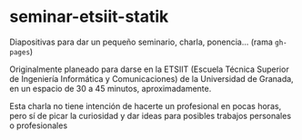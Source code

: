 seminar-etsiit-statik
===

Diapositivas para dar un pequeño seminario, charla, ponencia... (rama `gh-pages`)

Originalmente planeado para darse en la ETSIIT (Escuela Técnica Superior de Ingeniería Informática y Comunicaciones) de la Universidad de Granada, en un espacio de 30 a 45 minutos, aproximadamente.

Esta charla no tiene intención de hacerte un profesional en pocas horas, pero sí de picar la curiosidad y dar ideas para posibles trabajos personales o profesionales
